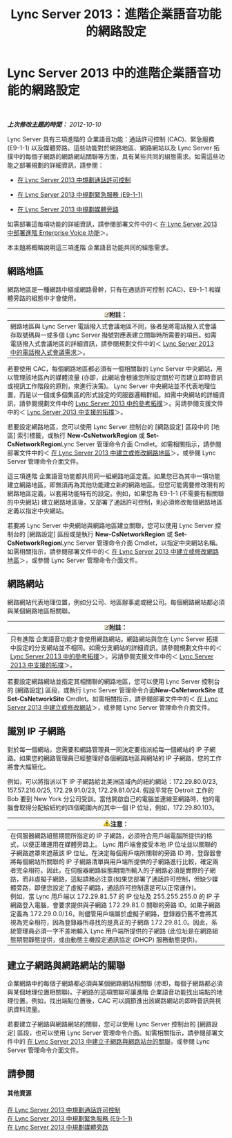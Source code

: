 ﻿---
title: Lync Server 2013：進階企業語音功能的網路設定
TOCTitle: 進階企業語音功能的網路設定
ms:assetid: 7f6de9e4-c8a4-44e4-8d14-21fe8c45283a
ms:mtpsurl: https://technet.microsoft.com/zh-tw/library/Gg398637(v=OCS.15)
ms:contentKeyID: 49291467
ms.date: 08/10/2015
mtps_version: v=OCS.15
ms.translationtype: HT
---

# Lync Server 2013 中的進階企業語音功能的網路設定

 

_**上次修改主題的時間：** 2012-10-10_

Lync Server 具有三項進階的 企業語音功能：通話許可控制 (CAC)、緊急服務 (E9-1-1) 以及媒體旁路。這些功能對於網路地區、網路網站以及 Lync Server 拓撲中的每個子網路的網路網站關聯等方面，具有某些共同的組態需求。如需這些功能之部署規劃的詳細資訊，請參閱：

  - [在 Lync Server 2013 中規劃通話許可控制](lync-server-2013-planning-for-call-admission-control.md)

  - [在 Lync Server 2013 中規劃緊急服務 (E9-1-1)](lync-server-2013-planning-for-emergency-services-e9-1-1.md)

  - [在 Lync Server 2013 中規劃媒體旁路](lync-server-2013-planning-for-media-bypass.md)

如需部署這每項功能的詳細資訊，請參閱部署文件中的＜ [在 Lync Server 2013 中部署進階 Enterprise Voice 功能](lync-server-2013-deploying-advanced-enterprise-voice-features.md)＞。

本主題將概略說明這三項進階 企業語音功能共同的組態需求。

## 網路地區

網路地區是一種網路中樞或網路骨幹，只有在通話許可控制 (CAC)、E9-1-1 和媒體旁路的組態中才會使用。

<table>
<thead>
<tr class="header">
<th><img src="images/Gg398811.note(OCS.15).gif" title="note" alt="note" />附註：</th>
</tr>
</thead>
<tbody>
<tr class="odd">
<td>網路地區與 Lync Server 電話撥入式會議地區不同，後者是將電話撥入式會議存取號碼與一或多個 Lync Server 撥號對應表建立關聯時所需要的項目。如需電話撥入式會議地區的詳細資訊，請參閱規劃文件中的＜ <a href="lync-server-2013-dial-in-conferencing-requirements.md">Lync Server 2013 中的電話撥入式會議需求</a>＞。</td>
</tr>
</tbody>
</table>


若要使用 CAC，每個網路地區都必須有一個相關聯的 Lync Server 中央網站，用以管理該地區內的媒體流量 (亦即，此網站會根據您所設定關於可否建立即時音訊或視訊工作階段的原則，來進行決策)。 Lync Server 中央網站並不代表地理位置，而是以一個或多個集區的形式設定的伺服器邏輯群組。如需中央網站的詳細資訊，請參閱規劃文件中的 [Lync Server 2013 中的參考拓撲](lync-server-2013-reference-topologies.md)＞。另請參閱支援文件中的＜ [Lync Server 2013 中支援的拓撲](lync-server-2013-supported-topologies.md)＞。

若要設定網路地區，您可以使用 Lync Server 控制台的 \[網路設定\] 區段中的 \[地區\] 索引標籤，或執行 **New-CsNetworkRegion** 或 **Set-CsNetworkRegion**Lync Server 管理命令介面 Cmdlet。如需相關指示，請參閱部署文件中的＜ [在 Lync Server 2013 中建立或修改網路地區](lync-server-2013-create-or-modify-a-network-region.md)＞，或參閱 Lync Server 管理命令介面文件。

這三項進階 企業語音功能都共用同一組網路地區定義。如果您已為其中一項功能建立網路地區，即無須再為其他功能建立新的網路地區。但您可能需要修改現有的網路地區定義，以套用功能特有的設定。例如，如果您為 E9-1-1 (不需要有相關聯的中央網站) 建立網路地區後，又部署了通話許可控制，則必須修改每個網路地區定義以指定中央網站。

若要將 Lync Server 中央網站與網路地區建立關聯，您可以使用 Lync Server 控制台的 \[網路設定\] 區段或是執行 **New-CsNetworkRegion** 或 **Set-CsNetworkRegion**Lync Server 管理命令介面 Cmdlet，以指定中央網站名稱。如需相關指示，請參閱部署文件中的＜ [在 Lync Server 2013 中建立或修改網路地區](lync-server-2013-create-or-modify-a-network-region.md)＞，或參閱 Lync Server 管理命令介面文件。

## 網路網站

網路網站代表地理位置，例如分公司、地區辦事處或總公司。每個網路網站都必須與某個網路地區相關聯。

<table>
<thead>
<tr class="header">
<th><img src="images/Gg398811.note(OCS.15).gif" title="note" alt="note" />附註：</th>
</tr>
</thead>
<tbody>
<tr class="odd">
<td>只有進階 企業語音功能才會使用網路網站。網路網站與您在 Lync Server 拓撲中設定的分支網站並不相同。如需分支網站的詳細資訊，請參閱規劃文件中的＜ <a href="lync-server-2013-reference-topologies.md">Lync Server 2013 中的參考拓撲</a>＞。另請參閱支援文件中的＜ <a href="lync-server-2013-supported-topologies.md">Lync Server 2013 中支援的拓撲</a>＞。</td>
</tr>
</tbody>
</table>


若要設定網路網站並指定其相關聯的網路地區，您可以使用 Lync Server 控制台的 \[網路設定\] 區段，或執行 Lync Server 管理命令介面**New-CsNetworkSite** 或 **Set-CsNetworkSite** Cmdlet。如需相關指示，請參閱部署文件中的＜ [在 Lync Server 2013 中建立或修改網站](lync-server-2013-create-or-modify-a-network-site.md)＞，或參閱 Lync Server 管理命令介面文件。

## 識別 IP 子網路

對於每一個網站，您需要和網路管理員一同決定要指派給每一個網站的 IP 子網路。如果您的網路管理員已經整理好各個網路地區與網站的 IP 子網路，您的工作將會大幅簡化。

例如，可以將指派以下 IP 子網路給北美洲區域內的紐約網站：172.29.80.0/23, 157.57.216.0/25, 172.29.91.0/23, 172.29.81.0/24. 假設平常在 Detroit 工作的 Bob 要到 New York 分公司受訓。當他開啟自己的電腦並連線至網路時，他的電腦會取得分配給紐約的四個範圍內的其中一個 IP 位址，例如，172.29.80.103。

<table>
<thead>
<tr class="header">
<th><img src="images/Hh202161.warning(OCS.15).gif" title="warning" alt="warning" />注意：</th>
</tr>
</thead>
<tbody>
<tr class="odd">
<td>在伺服器網路組態期間所指定的 IP 子網路，必須符合用戶端電腦所提供的格式，以便正確運用在媒體旁路上。 Lync 用戶端會接受本地 IP 位址並以關聯的子網路遮罩來遮蔽該 IP 位址。在決定每個用戶端所關聯的旁路 ID 時，登錄器會將每個網站所關聯的 IP 子網路清單與用戶端所提供的子網路進行比較，確定兩者完全相符。因此，在伺服器網路組態期間所輸入的子網路必須是實際的子網路，而非虛擬子網路，這點請務必注意(如果您部署了通話許可控制，但缺少媒體旁路，即便您設定了虛擬子網路，通話許可控制還是可以正常運作)。<br />
例如，當 Lync 用戶端以 172.29.81.57 的 IP 位址及 255.255.255.0 的 IP 子網路登入電腦，會要求提供與子網路 172.29.81.0 關聯的旁路 ID。如果子網路定義為 172.29.0.0/16，則儘管用戶端屬於虛擬子網路，登錄器仍舊不會將其視為完全相符，因為登錄器所尋找的是真正的子網路 172.29.81.0。因此，系統管理員必須一字不差地輸入 Lync 用戶端所提供的子網路 (此位址是在網路組態期間靜態提供，或由動態主機設定通訊協定 (DHCP) 服務動態提供)。</td>
</tr>
</tbody>
</table>


## 建立子網路與網路網站的關聯

企業網路中的每個子網路都必須與某個網路網站相關聯 (亦即，每個子網路都必須與某個地理位置相關聯)。子網路的這項關聯可讓進階 企業語音功能找出端點的地理位置。例如，找出端點位置後，CAC 可以調節進出該網路網站的即時音訊與視訊資料流量。

若要建立子網路與網路網站的關聯，您可以使用 Lync Server 控制台的 \[網路設定\] 區段，也可以使用 Lync Server 管理命令介面。如需相關指示，請參閱部署文件中的 [在 Lync Server 2013 中建立子網路與網路站台的關聯](lync-server-2013-associate-a-subnet-with-a-network-site.md)，或參閱 Lync Server 管理命令介面文件。

## 請參閱

#### 其他資源

[在 Lync Server 2013 中規劃通話許可控制](lync-server-2013-planning-for-call-admission-control.md)  
[在 Lync Server 2013 中規劃緊急服務 (E9-1-1)](lync-server-2013-planning-for-emergency-services-e9-1-1.md)  
[在 Lync Server 2013 中規劃媒體旁路](lync-server-2013-planning-for-media-bypass.md)


